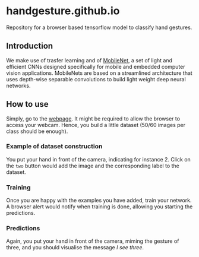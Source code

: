# handgesture.github.io
Repository for a browser based tensorflow model to classify hand gestures.

## Introduction

We make use of trasfer learning and of [MobileNet](https://arxiv.org/abs/1704.04861), a set of light and efficient CNNs designed specifically for mobile and embedded computer vision applications. MobileNets are based on a streamlined architecture that uses depth-wise separable convolutions to build light weight deep neural networks.

## How to use

Simply, go to the [webpage](https://oscar-defelice.github.io/handgesture.github.io/). 
It might be required to allow the browser to access your webcam.
Hence, you build a little dataset (50/60 images per class should be enough).

### Example of dataset construction

You put your hand in front of the camera, indicating for instance 2.
Click on the `two` button would add the image and the corresponding label to the dataset.

### Training
Once you are happy with the examples you have added, train your network.
A browser alert would notify when training is done, allowing you starting the predictions.

### Predictions
Again, you put your hand in front of the camera, miming the gesture of three, and you should visualise the message _I see three_.
